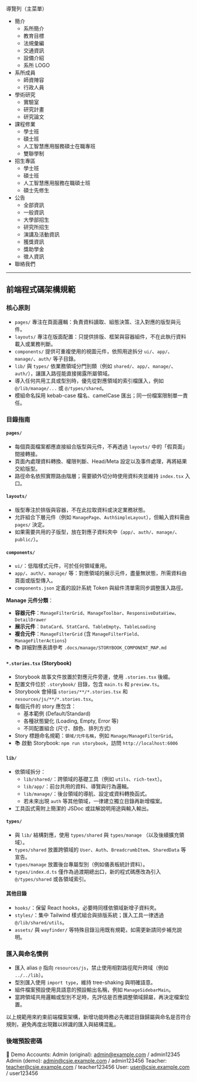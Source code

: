 導覽列（主菜單）

- 簡介
    - 系所簡介
    - 教育目標
    - 法規彙編
    - 交通資訊
    - 設備介紹
    - 系所 LOGO
- 系所成員
    - 師資陣容
    - 行政人員
- 學術研究
    - 實驗室
    - 研究計畫
    - 研究論文
- 課程修業
    - 學士班
    - 碩士班
    - 人工智慧應用服務碩士在職專班
    - 雙聯學制
- 招生專區
    - 學士班
    - 碩士班
    - 人工智慧應用服務在職碩士班
    - 碩士先修生
- 公告
    - 全部資訊
    - 一般資訊
    - 大學部招生
    - 研究所招生
    - 演講及活動資訊
    - 獲獎資訊
    - 獎助學金
    - 徵人資訊
- 聯絡我們

---

## 前端程式碼架構規範

### 核心原則

- `pages/` 專注在頁面邏輯：負責資料讀取、組態決策、注入對應的版型與元件。
- `layouts/` 專注在版面配置：只提供排版、框架與容器組件，不在此執行資料載入或業務判斷。
- `components/` 提供可重複使用的視圖元件，依照用途拆分 `ui/`、`app/`、`manage/`、`auth/` 等子目錄。
- `lib/` 與 `types/` 依業務領域分門別類（例如 `shared/`、`app/`、`manage/`、`auth/`），讓匯入路徑能直接揭露所屬領域。
- 導入任何共用工具或型別時，優先從對應領域的索引檔匯入，例如 `@/lib/manage/...` 或 `@/types/shared`。
- 模組命名採用 kebab-case 檔名、camelCase 匯出；同一份檔案限制單一責任。

### 目錄指南

#### `pages/`

- 每個頁面檔案都應直接組合版型與元件，不再透過 `layouts/` 中的「假頁面」間接轉接。
- 頁面內處理資料轉換、權限判斷、Head/Meta 設定以及事件處理，再將結果交給版型。
- 路徑命名依照實際路由階層；需要額外切分時使用資料夾並維持 `index.tsx` 入口。

#### `layouts/`

- 版型專注於排版與容器，不在此拉取資料或決定業務狀態。
- 允許組合下層元件（例如 `ManagePage`、`AuthSimpleLayout`），但輸入資料需由 `pages/` 決定。
- 如果需要共用的子版型，放在對應子資料夾中（`app/`、`auth/`、`manage/`、`public/`）。

#### `components/`

- `ui/`：低階樣式元件，可於任何領域重用。
- `app/`、`auth/`、`manage/` 等：對應領域的展示元件，盡量無狀態，所需資料由頁面或版型傳入。
- `components.json` 定義的設計系統 Token 與組件清單需同步調整匯入路徑。

**Manage 元件分類**：
- **容器元件**：`ManageFilterGrid`、`ManageToolbar`、`ResponsiveDataView`、`DetailDrawer`
- **展示元件**：`DataCard`、`StatCard`、`TableEmpty`、`TableLoading`
- **複合元件**：`ManageFilterGrid` (含 `ManageFilterField`、`ManageFilterActions`)
- 📚 詳細對應表請參考 `.docs/manage/STORYBOOK_COMPONENT_MAP.md`

#### `*.stories.tsx` (Storybook)

- Storybook 故事文件放置於對應元件旁邊，使用 `.stories.tsx` 後綴。
- 配置文件位於 `.storybook/` 目錄，包含 `main.ts` 和 `preview.ts`。
- Storybook 會掃描 `stories/**/*.stories.tsx` 和 `resources/js/**/*.stories.tsx`。
- 每個元件的 story 應包含：
  - 基本範例 (Default/Standard)
  - 各種狀態變化 (Loading, Empty, Error 等)
  - 不同配置組合 (尺寸、顏色、排列方式)
- Story 標題命名規範：`領域/元件名稱`，例如 `Manage/ManageFilterGrid`。
- 📚 啟動 Storybook: `npm run storybook`，訪問 `http://localhost:6006`

#### `lib/`

- 依領域拆分：
    - `lib/shared/`：跨領域的基礎工具（例如 `utils`、`rich-text`）。
    - `lib/app/`：前台共用的資料、導覽與行為邏輯。
    - `lib/manage/`：後台領域的導航、設定或資料轉換函式。
    - 若未來出現 `auth` 等其他領域，一律建立獨立目錄再新增檔案。
- 工具函式需附上簡潔的 JSDoc 或註解說明用途與輸入輸出。

#### `types/`

- 與 `lib/` 結構對應，使用 `types/shared` 與 `types/manage` （以及後續擴充領域）。
- `types/shared` 放置跨領域的 `User`、`Auth`、`BreadcrumbItem`、`SharedData` 等宣告。
- `types/manage` 放置後台專屬型別（例如儀表板統計資料）。
- `types/index.d.ts` 僅作為過渡期總出口，新的程式碼應改為引入 `@/types/shared` 或各領域索引。

#### 其他目錄

- `hooks/`：保留 React hooks，必要時同樣依領域新增子資料夾。
- `styles/`：集中 Tailwind 樣式組合與排版系統；匯入工具一律透過 `@/lib/shared/utils`。
- `assets/` 與 `wayfinder/` 等特殊目錄沿用既有規範，如需更新請同步補充說明。

### 匯入與命名慣例

- 匯入 alias `@` 指向 `resources/js`，禁止使用相對路徑爬升跨域（例如 `../../lib`）。
- 型別匯入使用 `import type`，維持 tree-shaking 與明確語意。
- 組件檔案預設使用具語意的預設輸出名稱，例如 `ManageSidebarMain`。
- 當跨領域共用邏輯或型別不足時，先評估是否應調整領域歸屬，再決定檔案位置。

以上規範用來約束前端檔案架構，新增功能時務必先確認目錄歸屬與命名是否符合規則，避免再度出現難以辨識的匯入與結構混亂。


### 後端預設密碼
📝 Demo Accounts:
   Admin (original): admin@example.com / admin12345
   Admin (demo):     admin@csie.example.com / admin123456
   Teacher:          teacher@csie.example.com / teacher123456
   User:             user@csie.example.com / user123456
